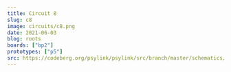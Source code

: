 ```yaml
---
title: Circuit 8
slug: c8
image: circuits/c8.png
date: 2021-06-03
blog: roots
boards: ["bp2"]
prototypes: ["p5"]
src: https://codeberg.org/psylink/psylink/src/branch/master/schematics/circuit8.sch
---
```

